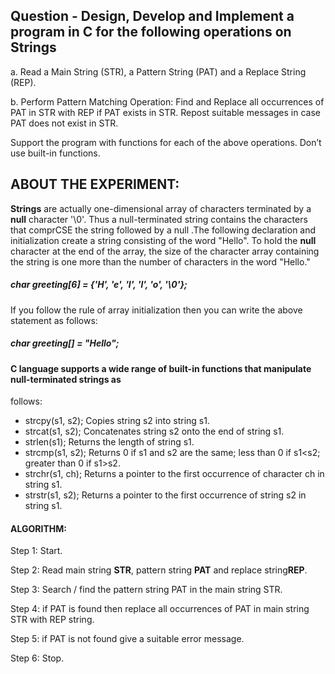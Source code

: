 ## Question - Design, Develop and Implement a program in C for the following operations on Strings

a. Read a Main String (STR), a Pattern String (PAT) and a Replace String (REP).

b. Perform Pattern Matching Operation: Find and Replace all occurrences of PAT in STR with REP if 
PAT exists in STR. Repost suitable messages in case PAT does not exist in STR.

Support the program with functions for each of the above operations. Don’t use built-in functions.

## ABOUT THE EXPERIMENT:

**Strings** are actually one-dimensional array of characters terminated by a **null** character '\0'. Thus a null-terminated string contains the characters that comprCSE the string followed by a null .The following declaration and initialization create a string consisting of the word "Hello". To hold the **null** character at the end of the array, the size of the character array containing the string is one more than the number of characters in the word "Hello."

##### char greeting[6] = {'H', 'e', 'l', 'l', 'o', '\0'};

If you follow the rule of array initialization then you can write the above statement as follows:

##### char greeting[] = "Hello";

#### C language supports a wide range of built-in functions that manipulate null-terminated strings as 
follows:

- strcpy(s1, s2); Copies string s2 into string s1.
- strcat(s1, s2); Concatenates string s2 onto the end of string s1.
- strlen(s1); Returns the length of string s1.
- strcmp(s1, s2); Returns 0 if s1 and s2 are the same; less than 0 if s1<s2; greater than 0 if s1>s2.
- strchr(s1, ch); Returns a pointer to the first occurrence of character ch in string s1.
- strstr(s1, s2); Returns a pointer to the first occurrence of string s2 in string s1.

#### ALGORITHM:

 Step 1: Start. 
 
 Step 2: Read main string **STR**, pattern string **PAT** and replace string**REP**.
 
Step 3: Search / find the pattern string PAT in the main string STR.

Step 4: if PAT is found then replace all occurrences of PAT in main string STR with REP string.

Step 5: if PAT is not found give a suitable error message.

Step 6: Stop.

